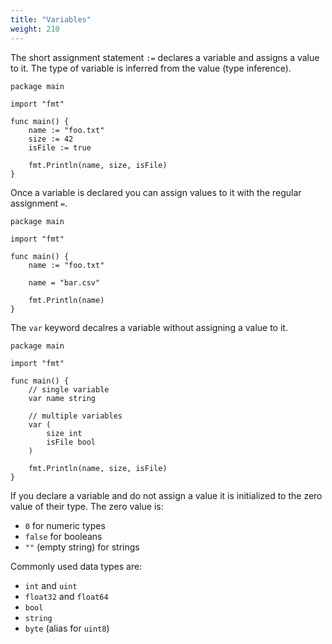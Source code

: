 ```yaml
---
title: "Variables"
weight: 210
---
```


The short assignment statement `:=` declares a variable and assigns a value to it.
The type of variable is inferred from the value (type inference).
```golang
package main

import "fmt"

func main() {
	name := "foo.txt"
	size := 42
	isFile := true

	fmt.Println(name, size, isFile)
}
```

Once a variable is declared you can assign values to it with the regular assignment `=`.
```golang
package main

import "fmt"

func main() {
	name := "foo.txt"

	name = "bar.csv"

	fmt.Println(name)
}
```

The `var` keyword decalres a variable without assigning a value to it.
```golang
package main

import "fmt"

func main() {
	// single variable
	var name string

	// multiple variables
	var (
		size int
		isFile bool
	)

	fmt.Println(name, size, isFile)
}
```

If you declare a variable and do not assign a value it is initialized to the zero value of their type.
The zero value is:

* `0` for numeric types
* `false` for booleans
* `""` (empty string) for strings

Commonly used data types are:
* `int` and `uint`
* `float32` and `float64`
* `bool`
* `string`
* `byte` (alias for `uint8`)
